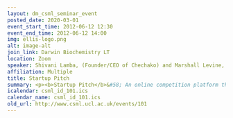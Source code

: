 ```yaml
---
layout: dm_csml_seminar_event
posted_date: 2020-03-01
event_start_time: 2012-06-12 12:30
event_end_time: 2012-06-12 14:00
img: ellis-logo.png
alt: image-alt
join_link: Darwin Biochemistry LT
location: Zoom
speaker: Shivani Lamba, (Founder/CEO of Chechako) and Marshall Levine, (Wise Counsel for Chechako Ltd)
affiliation: Multiple
title: Startup Pitch
summary: <p><b>Startup Pitch</b>&#58; An online competition platform that intelligently identifies the best new (cross-industry) talent using social data points and predictive analytics </p><p><b>The Concept</b></p><p>Talent on social media is mostly latent but potentially lucrative. Companies across film, music, publishing and sport use current social networks, or create their own, to source untapped talent from around the world.</p><p>As yet, there is no single dedicated interface which connects organisations to users in a way that creates tangible assets, or uses analytics to propel this process forward.</p><p>We are currently negotiating with several high-visibility "scout" organisations to become part of our platform and use our technology, including&#58; constituent members of the Independent Publishers Guild; Warner Music Group; and Film Tank. </p><p><b>Potential Partnership with CSML</b></p><p>When it launches in late 2012, it will integrate innovative technology to help companies recruit talent more intelligently.</p><p>As we have received interested from multiple investors (including NESTA) and will be applying for grants from the UK Technology Strategy Board, we are looking to build a partnership with CSML and recruit a team from the Centre.</p><p>Please come along if you'd like to become an intrinsic part of a startup with tremendous possibility.</p>
icalendar: csml_id_101.ics
calendar_name: csml_id_101.ics
old_url: http://www.csml.ucl.ac.uk/events/101
---
```

